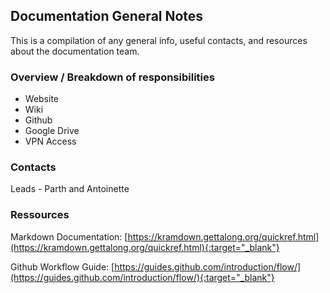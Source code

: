 ## Documentation General Notes

This is a compilation of any general info, useful contacts, and resources about the documentation team.

### Overview / Breakdown of responsibilities
- Website
- Wiki
- Github
- Google Drive
- VPN Access

### Contacts
Leads - Parth and Antoinette

### Ressources
Markdown Documentation: 
[https://kramdown.gettalong.org/quickref.html](https://kramdown.gettalong.org/quickref.html){:target="_blank"}

Github Workflow Guide:
[https://guides.github.com/introduction/flow/](https://guides.github.com/introduction/flow/){:target="_blank"}



